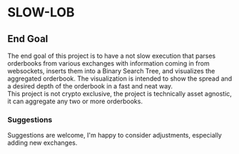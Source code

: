 # SLOW-LOB
## End Goal
The end goal of this project is to have a not slow execution that parses orderbooks from various exchanges with information coming in from websockets, 
inserts them into a Binary Search Tree, and visualizes
the aggregated orderbook. The visualization is intended to show the spread and a desired depth of the orderbook in a fast and neat way. \
This project is not crypto exclusive, the project is technically asset agnostic, it can aggregate any two or more orderbooks.
### Suggestions
Suggestions are welcome, I'm happy to consider adjustments, especially adding new exchanges. 

